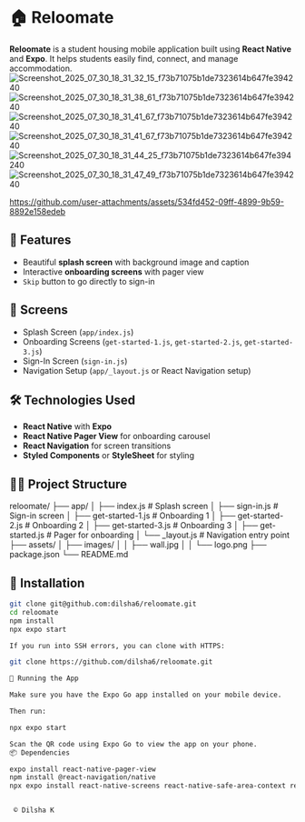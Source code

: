 # 🏠 Reloomate

**Reloomate** is a student housing mobile application built using **React Native** and **Expo**. It helps students easily find, connect, and manage accommodation.
![Screenshot_2025_07_30_18_31_32_15_f73b71075b1de7323614b647fe394240](https://github.com/user-attachments/assets/422d3cb8-6ea2-439d-8a11-a7e09310732f)
![Screenshot_2025_07_30_18_31_38_61_f73b71075b1de7323614b647fe394240](https://github.com/user-attachments/assets/265a0d05-0c12-49d8-be52-4504c2b043a1)
![Screenshot_2025_07_30_18_31_41_67_f73b71075b1de7323614b647fe394240](https://github.com/user-attachments/assets/29cfa92d-a92e-4c17-a951-e183897725c4)
![Screenshot_2025_07_30_18_31_41_67_f73b71075b1de7323614b647fe394240](https://github.com/user-attachments/assets/80bf2896-98fe-4c9e-9571-0d3973603e54)
![Screenshot_2025_07_30_18_31_44_25_f73b71075b1de7323614b647fe394240](https://github.com/user-attachments/assets/ee30faa7-dc4c-4464-9812-5cad4e595f3a)
![Screenshot_2025_07_30_18_31_47_49_f73b71075b1de7323614b647fe394240](https://github.com/user-attachments/assets/7e61fe9a-4fee-4039-acf6-4a3a12e666e0)


https://github.com/user-attachments/assets/534fd452-09ff-4899-9b59-8892e158edeb


## 🚀 Features

- Beautiful **splash screen** with background image and caption
- Interactive **onboarding screens** with pager view
- `Skip` button to go directly to sign-in

## 📱 Screens

- Splash Screen (`app/index.js`)
- Onboarding Screens (`get-started-1.js`, `get-started-2.js`, `get-started-3.js`)
- Sign-In Screen (`sign-in.js`)
- Navigation Setup (`app/_layout.js` or React Navigation setup)

## 🛠️ Technologies Used

- **React Native** with **Expo**
- **React Native Pager View** for onboarding carousel
- **React Navigation** for screen transitions
- **Styled Components** or **StyleSheet** for styling

## 🧑‍💻 Project Structure

reloomate/
├── app/
│ ├── index.js # Splash screen
│ ├── sign-in.js # Sign-in screen
│ ├── get-started-1.js # Onboarding 1
│ ├── get-started-2.js # Onboarding 2
│ ├── get-started-3.js # Onboarding 3
│ ├── get-started.js # Pager for onboarding
│ └── _layout.js # Navigation entry point
├── assets/
│ ├── images/
│ │ ├── wall.jpg
│ │ └── logo.png
├── package.json
└── README.md


## 🔧 Installation

```bash
git clone git@github.com:dilsha6/reloomate.git
cd reloomate
npm install
npx expo start

If you run into SSH errors, you can clone with HTTPS:

git clone https://github.com/dilsha6/reloomate.git

📲 Running the App

Make sure you have the Expo Go app installed on your mobile device.

Then run:

npx expo start

Scan the QR code using Expo Go to view the app on your phone.
📦 Dependencies

expo install react-native-pager-view
npm install @react-navigation/native
npx expo install react-native-screens react-native-safe-area-context react-native-gesture-handler react-native-reanimated


 © Dilsha K

